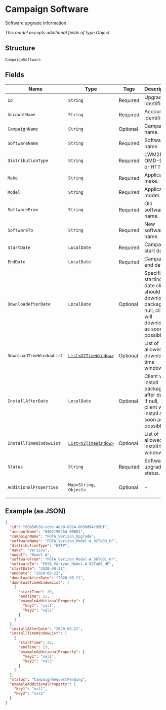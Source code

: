
# Campaign Software

Software upgrade information.

*This model accepts additional fields of type Object.*

## Structure

`CampaignSoftware`

## Fields

| Name | Type | Tags | Description | Getter | Setter |
|  --- | --- | --- | --- | --- | --- |
| `Id` | `String` | Required | Upgrade identifier. | String getId() | setId(String id) |
| `AccountName` | `String` | Required | Account identifier. | String getAccountName() | setAccountName(String accountName) |
| `CampaignName` | `String` | Optional | Campaign name. | String getCampaignName() | setCampaignName(String campaignName) |
| `SoftwareName` | `String` | Required | Software name. | String getSoftwareName() | setSoftwareName(String softwareName) |
| `DistributionType` | `String` | Required | LWM2M, OMD-DM or HTTP. | String getDistributionType() | setDistributionType(String distributionType) |
| `Make` | `String` | Required | Applicable make. | String getMake() | setMake(String make) |
| `Model` | `String` | Required | Applicable model. | String getModel() | setModel(String model) |
| `SoftwareFrom` | `String` | Required | Old software name. | String getSoftwareFrom() | setSoftwareFrom(String softwareFrom) |
| `SoftwareTo` | `String` | Required | New software name. | String getSoftwareTo() | setSoftwareTo(String softwareTo) |
| `StartDate` | `LocalDate` | Required | Campaign start date. | LocalDate getStartDate() | setStartDate(LocalDate startDate) |
| `EndDate` | `LocalDate` | Required | Campaign end date. | LocalDate getEndDate() | setEndDate(LocalDate endDate) |
| `DownloadAfterDate` | `LocalDate` | Optional | Specifies starting date client should download package. If null, client will download as soon as possible. | LocalDate getDownloadAfterDate() | setDownloadAfterDate(LocalDate downloadAfterDate) |
| `DownloadTimeWindowList` | [`List<V2TimeWindow>`](../../doc/models/v2-time-window.md) | Optional | List of allowed download time windows. | List<V2TimeWindow> getDownloadTimeWindowList() | setDownloadTimeWindowList(List<V2TimeWindow> downloadTimeWindowList) |
| `InstallAfterDate` | `LocalDate` | Optional | Client will install package after date. If null, client will install as soon as possible. | LocalDate getInstallAfterDate() | setInstallAfterDate(LocalDate installAfterDate) |
| `InstallTimeWindowList` | [`List<V2TimeWindow>`](../../doc/models/v2-time-window.md) | Optional | List of allowed install time windows. | List<V2TimeWindow> getInstallTimeWindowList() | setInstallTimeWindowList(List<V2TimeWindow> installTimeWindowList) |
| `Status` | `String` | Required | Software upgrade status. | String getStatus() | setStatus(String status) |
| `AdditionalProperties` | `Map<String, Object>` | Optional | - | Object getAdditionalProperty(String key) | additionalProperty(String key, Object value) |

## Example (as JSON)

```json
{
  "id": "60b5d639-ccdc-4db8-8824-069bd94c95bf",
  "accountName": "0402196254-00001",
  "campaignName": "FOTA_Verizon_Upgrade",
  "softwareName": "FOTA_Verizon_Model-A_02To03_HF",
  "distributionType": "HTTP",
  "make": "Verizon",
  "model": "Model-A",
  "softwareFrom": "FOTA_Verizon_Model-A_00To01_HF",
  "softwareTo": "FOTA_Verizon_Model-A_02To03_HF",
  "startDate": "2020-08-21",
  "endDate": "2020-08-22",
  "downloadAfterDate": "2020-08-21",
  "downloadTimeWindowList": [
    {
      "startTime": 20,
      "endTime": 21,
      "exampleAdditionalProperty": {
        "key1": "val1",
        "key2": "val2"
      }
    }
  ],
  "installAfterDate": "2020-08-21",
  "installTimeWindowList": [
    {
      "startTime": 22,
      "endTime": 23,
      "exampleAdditionalProperty": {
        "key1": "val1",
        "key2": "val2"
      }
    }
  ],
  "status": "CampaignRequestPending",
  "exampleAdditionalProperty": {
    "key1": "val1",
    "key2": "val2"
  }
}
```

